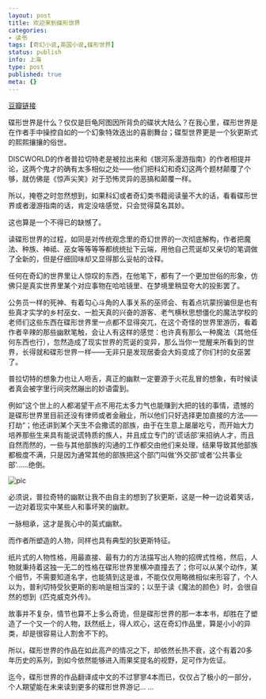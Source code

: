 ```yaml
---
layout: post
title: 欢迎来到碟形世界
categories:
- 读书
tags: [奇幻小说,英国小说,碟形世界]
status: publish
info: 上海
type: post
published: true
meta: {}
---
```

[豆瓣链接](http://www.douban.com/subject/2133270/)

碟形世界是什么？仅仅是巨龟阿图因所背负的碟状大陆么？在我心里，碟形世界是在作者手中操控自如的一个幻象特效迭出的喜剧舞台；碟型世界更是一个狄更斯式的熙熙攘攘的俗世。

DISCWORLD的作者普拉切特老是被拉出来和《银河系漫游指南》的作者相提并论，这两个鬼才的确有太多相似之处——他们把科幻和奇幻这两个题材颠覆了个够，就仿佛是《惊声尖笑》对于恐怖灵异的恶搞和颠覆一样。

所以，掩卷之时忽然想到，如果科幻或者奇幻类书籍阅读量不大的话，看看碟形世界或者漫游指南的话，肯定没啥感觉，只会觉得莫名其妙。

这也算是一个不得已的缺憾了。

读碟形世界的过程，如同是对传统观念里的奇幻世界的一次彻底解构，作者把魔法、种族、神祗、巫女等等等等都统统扯下云端，用他自己荒诞却又亲切的笔调做了全新的，但是仔细回味却又显得那么妥帖的诠释。

任何在奇幻的世界里让人惊叹的东西，在他笔下，都有了一个更加世俗的形象，仿佛只是真实世界里某个对应事物在哈哈镜里、在梦境里稍显夸大的投影罢了。

公务员一样的死神、有着勾心斗角的人事关系的巫师会、有着点坑蒙拐骗但是也有些真才实学的乡村巫女、一脸天真的兴奋的游客、老气横秋思想僵化的魔法学校的老师们这些东西在碟形世界里一点都不显得突兀，在这个奇怪的世界里游历，看着作者辛辣的那些幽默笔触，会让人有这样的感觉：也许真有那么一种魔法（其他任何东西也行），忽然造成了现实世界的荒诞的变异，那么当你一觉醒来所看到的世界，长得就和碟形世界一样——无非只是发现居委会大妈变成了你们村的女巫罢了。

普拉切特的想象力也让人咂舌，真正的幽默一定要源于火花乱冒的想象，有时候读者真会被字里行间突然蹦出的妙语雷到。

例如”这个世上的人都渴望干点不用花太多力气也能赚到大把的钱的事情，遗憾的是碟形世界里目前还没有律师或者金融业，所以他们只好选择更加直接的方法——打劫“；他还讲到某个天生不会撒谎的部族，由于在生意上屡屡吃亏，而开始大力培养那些生来具有能说谎特质的族人，并且成立专门的’谎话部‘来招纳人才，而且自然而然的，一些与其他部族的沟通的工作都交由他们来处理，结果导致其他部族都极度不满，只是因为通常其他的部族把这个部门叫做‘外交部’或者‘公共事业部’……绝倒。

![pic](http://farm4.static.flickr.com/3094/2348650150_b04f1d1946_o.jpg)

必须说，普拉奇特的幽默让我不由自主的想到了狄更斯，这是一种一边说着笑话，一边对着现实中某些人和事坏笑的幽默。

一脉相承，这才是我心中的英式幽默。

而作者所塑造的人物，同样也具有典型的狄更斯特征。

纸片式的人物性格，用最直接、最有力的方法描写出人物的招牌式性格，然后，人物就秉持着这独一无二的性格在碟形世界里横冲直撞去了；你可以从某个动作，某个细节，不需要知道名字，也能猜到这是谁，不能仅仅用略微相似来形容了，个人以为，普利切特受狄更斯的影响是相当深的；以至于读《魔法的颜色》时，会很自然的想到《匹克威克外传》。

故事并不复杂，情节也算不上多么奇诡，但是碟形世界的那一本本书，却胜在了塑造了一个又一个的人物，跃然纸上，得人欢心，这在奇幻作品里，算是小小的异类，却是很容易让人割舍不下的。

所以，碟形世界的作品在如此高产的情况之下，却依然长热不衰，这个有着20多年历史的系列，到如今依然能够进入雨果奖提名的视野，足可作为佐证。

迄今，碟形世界的作品翻译成中文的不过寥寥4本而已，仅仅占了极小的一部分，个人期望能在未来读到更多的碟形世界游记... ...


